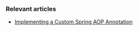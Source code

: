 ### Relevant articles

- [Implementing a Custom Spring AOP Annotation](http://www.baeldung.com/spring-aop-annotation)
